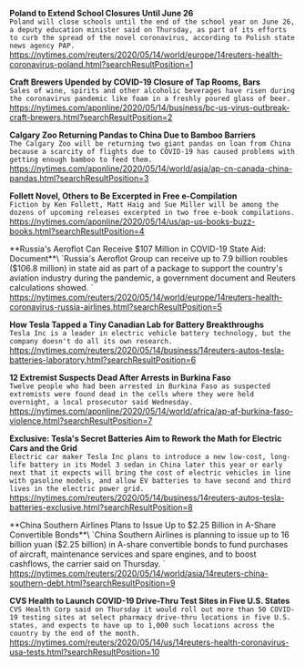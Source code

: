 **Poland to Extend School Closures Until June 26**\
`Poland will close schools until the end of the school year on June 26, a deputy education minister said on Thursday, as part of its efforts to curb the spread of the novel coronavirus, according to Polish state news agency PAP. `\
https://nytimes.com/reuters/2020/05/14/world/europe/14reuters-health-coronavirus-poland.html?searchResultPosition=1

**Craft Brewers Upended by COVID-19 Closure of Tap Rooms, Bars**\
`Sales of wine, spirits and other alcoholic beverages have risen during the coronavirus pandemic like foam in a freshly poured glass of beer. `\
https://nytimes.com/aponline/2020/05/14/business/bc-us-virus-outbreak-craft-brewers.html?searchResultPosition=2

**Calgary Zoo Returning Pandas to China Due to Bamboo Barriers**\
`The Calgary Zoo will be returning two giant pandas on loan from China because a scarcity of flights due to COVID-19 has caused problems with getting enough bamboo to feed them.`\
https://nytimes.com/aponline/2020/05/14/world/asia/ap-cn-canada-china-pandas.html?searchResultPosition=3

**Follett Novel, Others to Be Excerpted in Free e-Compilation**\
`Fiction by Ken Follett, Matt Haig and Sue Miller will be among the dozens of upcoming releases excerpted in two free e-book compilations. `\
https://nytimes.com/aponline/2020/05/14/us/ap-us-books-buzz-books.html?searchResultPosition=4

**Russia's Aeroflot Can Receive $107 Million in COVID-19 State Aid: Document**\
`Russia's Aeroflot Group can receive up to 7.9 billion roubles ($106.8 million) in state aid as part of a package to support the country's aviation industry during the pandemic, a government document and Reuters calculations showed. `\
https://nytimes.com/reuters/2020/05/14/world/europe/14reuters-health-coronavirus-russia-airlines.html?searchResultPosition=5

**How Tesla Tapped a Tiny Canadian Lab for Battery Breakthroughs**\
`Tesla Inc is a leader in electric vehicle battery technology, but the company doesn't do all its own research. `\
https://nytimes.com/reuters/2020/05/14/business/14reuters-autos-tesla-batteries-laboratory.html?searchResultPosition=6

**12 Extremist Suspects Dead After Arrests in Burkina Faso**\
`Twelve people who had been arrested in Burkina Faso as suspected extremists were found dead in the cells where they were held overnight, a local prosecutor said Wednesday.`\
https://nytimes.com/aponline/2020/05/14/world/africa/ap-af-burkina-faso-violence.html?searchResultPosition=7

**Exclusive: Tesla's Secret Batteries Aim to Rework the Math for Electric Cars and the Grid**\
`Electric car maker Tesla Inc plans to introduce a new low-cost, long-life battery in its Model 3 sedan in China later this year or early next that it expects will bring the cost of electric vehicles in line with gasoline models, and allow EV batteries to have second and third lives in the electric power grid.`\
https://nytimes.com/reuters/2020/05/14/business/14reuters-autos-tesla-batteries-exclusive.html?searchResultPosition=8

**China Southern Airlines Plans to Issue Up to $2.25 Billion in A-Share Convertible Bonds**\
`China Southern Airlines is planning to issue up to 16 billion yuan ($2.25 billion) in A-share convertible bonds to fund purchases of aircraft, maintenance services and spare engines, and to boost cashflows, the carrier said on Thursday. `\
https://nytimes.com/reuters/2020/05/14/world/asia/14reuters-china-southern-debt.html?searchResultPosition=9

**CVS Health to Launch COVID-19 Drive-Thru Test Sites in Five U.S. States**\
`CVS Health Corp said on Thursday it would roll out more than 50 COVID-19 testing sites at select pharmacy drive-thru locations in five U.S. states, and expects to have up to 1,000 such locations across the country by the end of the month.`\
https://nytimes.com/reuters/2020/05/14/us/14reuters-health-coronavirus-usa-tests.html?searchResultPosition=10

